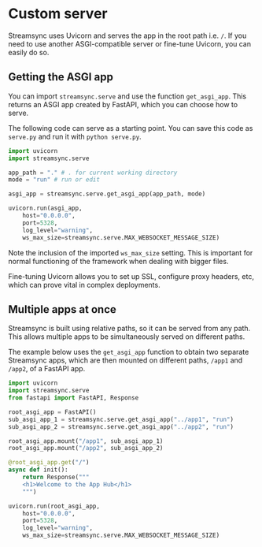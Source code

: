 # Custom server

Streamsync uses Uvicorn and serves the app in the root path i.e. `/`. If you need to use another ASGI-compatible server or fine-tune Uvicorn, you can easily do so.

## Getting the ASGI app

You can import `streamsync.serve` and use the function `get_asgi_app`. This returns an ASGI app created by FastAPI, which you can choose how to serve.

The following code can serve as a starting point. You can save this code as `serve.py` and run it with `python serve.py`.

```py
import uvicorn
import streamsync.serve

app_path = "." # . for current working directory
mode = "run" # run or edit

asgi_app = streamsync.serve.get_asgi_app(app_path, mode)

uvicorn.run(asgi_app,
    host="0.0.0.0",
    port=5328,
    log_level="warning",
    ws_max_size=streamsync.serve.MAX_WEBSOCKET_MESSAGE_SIZE)
```

Note the inclusion of the imported `ws_max_size` setting. This is important for normal functioning of the framework when dealing with bigger files.

Fine-tuning Uvicorn allows you to set up SSL, configure proxy headers, etc, which can prove vital in complex deployments.

## Multiple apps at once

Streamsync is built using relative paths, so it can be served from any path. This allows multiple apps to be simultaneously served on different paths.

The example below uses the `get_asgi_app` function to obtain two separate Streamsync apps, which are then mounted on different paths, `/app1` and `/app2`, of a FastAPI app.

```py
import uvicorn
import streamsync.serve
from fastapi import FastAPI, Response

root_asgi_app = FastAPI()
sub_asgi_app_1 = streamsync.serve.get_asgi_app("../app1", "run")
sub_asgi_app_2 = streamsync.serve.get_asgi_app("../app2", "run")

root_asgi_app.mount("/app1", sub_asgi_app_1)
root_asgi_app.mount("/app2", sub_asgi_app_2)

@root_asgi_app.get("/")
async def init():
    return Response("""
    <h1>Welcome to the App Hub</h1>
    """)

uvicorn.run(root_asgi_app,
    host="0.0.0.0",
    port=5328,
    log_level="warning",
    ws_max_size=streamsync.serve.MAX_WEBSOCKET_MESSAGE_SIZE)
```

